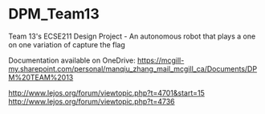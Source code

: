 # DPM_Team13
Team 13's ECSE211 Design Project - An autonomous robot that plays a one on one variation of capture the flag

Documentation available on OneDrive: https://mcgill-my.sharepoint.com/personal/manqiu_zhang_mail_mcgill_ca/Documents/DPM%20TEAM%2013


http://www.lejos.org/forum/viewtopic.php?t=4701&start=15 
http://www.lejos.org/forum/viewtopic.php?t=4736
